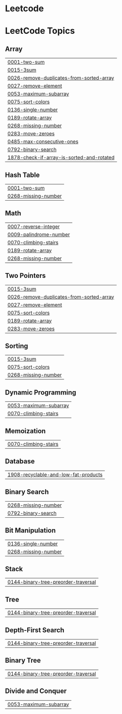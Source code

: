 # Leetcode
<!---LeetCode Topics Start-->
# LeetCode Topics
## Array
|  |
| ------- |
| [0001-two-sum](https://github.com/aryanjawla/Leetcode/tree/master/0001-two-sum) |
| [0015-3sum](https://github.com/aryanjawla/Leetcode/tree/master/0015-3sum) |
| [0026-remove-duplicates-from-sorted-array](https://github.com/aryanjawla/Leetcode/tree/master/0026-remove-duplicates-from-sorted-array) |
| [0027-remove-element](https://github.com/aryanjawla/Leetcode/tree/master/0027-remove-element) |
| [0053-maximum-subarray](https://github.com/aryanjawla/Leetcode/tree/master/0053-maximum-subarray) |
| [0075-sort-colors](https://github.com/aryanjawla/Leetcode/tree/master/0075-sort-colors) |
| [0136-single-number](https://github.com/aryanjawla/Leetcode/tree/master/0136-single-number) |
| [0189-rotate-array](https://github.com/aryanjawla/Leetcode/tree/master/0189-rotate-array) |
| [0268-missing-number](https://github.com/aryanjawla/Leetcode/tree/master/0268-missing-number) |
| [0283-move-zeroes](https://github.com/aryanjawla/Leetcode/tree/master/0283-move-zeroes) |
| [0485-max-consecutive-ones](https://github.com/aryanjawla/Leetcode/tree/master/0485-max-consecutive-ones) |
| [0792-binary-search](https://github.com/aryanjawla/Leetcode/tree/master/0792-binary-search) |
| [1878-check-if-array-is-sorted-and-rotated](https://github.com/aryanjawla/Leetcode/tree/master/1878-check-if-array-is-sorted-and-rotated) |
## Hash Table
|  |
| ------- |
| [0001-two-sum](https://github.com/aryanjawla/Leetcode/tree/master/0001-two-sum) |
| [0268-missing-number](https://github.com/aryanjawla/Leetcode/tree/master/0268-missing-number) |
## Math
|  |
| ------- |
| [0007-reverse-integer](https://github.com/aryanjawla/Leetcode/tree/master/0007-reverse-integer) |
| [0009-palindrome-number](https://github.com/aryanjawla/Leetcode/tree/master/0009-palindrome-number) |
| [0070-climbing-stairs](https://github.com/aryanjawla/Leetcode/tree/master/0070-climbing-stairs) |
| [0189-rotate-array](https://github.com/aryanjawla/Leetcode/tree/master/0189-rotate-array) |
| [0268-missing-number](https://github.com/aryanjawla/Leetcode/tree/master/0268-missing-number) |
## Two Pointers
|  |
| ------- |
| [0015-3sum](https://github.com/aryanjawla/Leetcode/tree/master/0015-3sum) |
| [0026-remove-duplicates-from-sorted-array](https://github.com/aryanjawla/Leetcode/tree/master/0026-remove-duplicates-from-sorted-array) |
| [0027-remove-element](https://github.com/aryanjawla/Leetcode/tree/master/0027-remove-element) |
| [0075-sort-colors](https://github.com/aryanjawla/Leetcode/tree/master/0075-sort-colors) |
| [0189-rotate-array](https://github.com/aryanjawla/Leetcode/tree/master/0189-rotate-array) |
| [0283-move-zeroes](https://github.com/aryanjawla/Leetcode/tree/master/0283-move-zeroes) |
## Sorting
|  |
| ------- |
| [0015-3sum](https://github.com/aryanjawla/Leetcode/tree/master/0015-3sum) |
| [0075-sort-colors](https://github.com/aryanjawla/Leetcode/tree/master/0075-sort-colors) |
| [0268-missing-number](https://github.com/aryanjawla/Leetcode/tree/master/0268-missing-number) |
## Dynamic Programming
|  |
| ------- |
| [0053-maximum-subarray](https://github.com/aryanjawla/Leetcode/tree/master/0053-maximum-subarray) |
| [0070-climbing-stairs](https://github.com/aryanjawla/Leetcode/tree/master/0070-climbing-stairs) |
## Memoization
|  |
| ------- |
| [0070-climbing-stairs](https://github.com/aryanjawla/Leetcode/tree/master/0070-climbing-stairs) |
## Database
|  |
| ------- |
| [1908-recyclable-and-low-fat-products](https://github.com/aryanjawla/Leetcode/tree/master/1908-recyclable-and-low-fat-products) |
## Binary Search
|  |
| ------- |
| [0268-missing-number](https://github.com/aryanjawla/Leetcode/tree/master/0268-missing-number) |
| [0792-binary-search](https://github.com/aryanjawla/Leetcode/tree/master/0792-binary-search) |
## Bit Manipulation
|  |
| ------- |
| [0136-single-number](https://github.com/aryanjawla/Leetcode/tree/master/0136-single-number) |
| [0268-missing-number](https://github.com/aryanjawla/Leetcode/tree/master/0268-missing-number) |
## Stack
|  |
| ------- |
| [0144-binary-tree-preorder-traversal](https://github.com/aryanjawla/Leetcode/tree/master/0144-binary-tree-preorder-traversal) |
## Tree
|  |
| ------- |
| [0144-binary-tree-preorder-traversal](https://github.com/aryanjawla/Leetcode/tree/master/0144-binary-tree-preorder-traversal) |
## Depth-First Search
|  |
| ------- |
| [0144-binary-tree-preorder-traversal](https://github.com/aryanjawla/Leetcode/tree/master/0144-binary-tree-preorder-traversal) |
## Binary Tree
|  |
| ------- |
| [0144-binary-tree-preorder-traversal](https://github.com/aryanjawla/Leetcode/tree/master/0144-binary-tree-preorder-traversal) |
## Divide and Conquer
|  |
| ------- |
| [0053-maximum-subarray](https://github.com/aryanjawla/Leetcode/tree/master/0053-maximum-subarray) |
<!---LeetCode Topics End-->